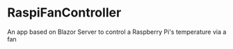 # RaspiFanController
An app based on Blazor Server to control a Raspberry Pi's temperature via a fan
